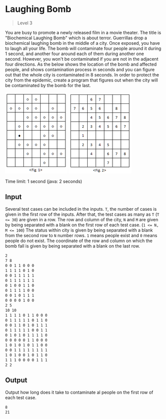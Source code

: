 # Laughing Bomb
>
> Level 3

You are busy to promote a newly released film in a movie theater.
The title is "Biochemical Laughing Bomb" which is about terror.
Guerrillas drop a biochemical laughing bomb in the middle of a city.
Once exposed, you have to laugh all your life.
The bomb will contaminate four people around it during 1 second, and another four around each of them during another one second.
However, you won't be contaminated if you are not in the adjacent four directions.
As the below shows the location of the bomb and affected people, and shows contamination process in seconds and you can figure out that the whole city is contaminated in 8 seconds.
In order to protect the city from the epidemic, create a program that figures out when the city will be contaminated by the bomb for the last.

![Figure1](Figure1.png)
![Figure2](Figure2.png)

Time limit: 1 second (java: 2 seconds)

## Input

Several test cases can be included in the inputs.
`T`, the number of cases is given in the first row of the inputs.
After that, the test cases as many as `T` (`T <= 30`) are given in a row.
The row and column of the city, `N` and `M` are given by being separated with a blank on the first row of each test case. (`1 <= N, M <= 100`)
The status within city is given by being separated with a blank from the second row to `N` number rows.
`1` means people exist and `0` means people do not exist.
The coordinate of the row and column on which the bomb fall is given by being separated with a blank on the last row.

```
2
7 8
0 0 1 1 0 0 0
1 1 1 1 0 1 0
0 0 1 1 1 1 1
0 1 1 1 1 1 1
0 1 0 0 1 1 0
0 1 1 1 1 0 0
0 0 1 0 1 1 1
0 0 0 0 1 0 0
2 5
10 10
1 1 1 1 0 1 1 0 0 0
0 1 1 1 1 1 0 1 1 0
0 0 1 1 0 1 0 1 1 1
0 1 1 1 1 1 0 0 1 1
0 1 0 1 0 1 1 1 1 0
0 0 0 0 0 1 1 0 0 0
1 0 1 0 1 0 1 1 0 0
0 0 1 1 1 1 1 1 1 1
1 0 1 0 0 1 0 1 1 0
1 1 1 0 0 0 0 1 1 1
2 2
```

## Output

Output how long does it take to contaminate al people on the first row of each test case.

```
8
21
```